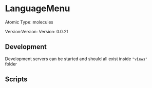 # LanguageMenu

Atomic Type: molecules

Version:Version: Version: 0.0.21







## Development

Development servers can be started and should all exist inside `"views"` folder

## Scripts
